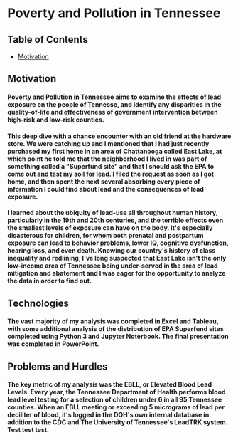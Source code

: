 # Poverty and Pollution in Tennessee

## Table of Contents
* [Motivation](#motivation)

## Motivation

#### Poverty and Pollution in Tennessee aims to examine the effects of lead exposure on the people of Tennesse, and identify any disparities in the quality-of-life and effectiveness of government intervention between high-risk and low-risk counties.

#### This deep dive with a chance encounter with an old friend at the hardware store. We were catching up and I mentioned that I had just recently purchased my first home in an area of Chattanooga called East Lake, at which point he told me that the neighborhood I lived in was part of something called a "Superfund site" and that I should ask the EPA to come out and test my soil for lead. I filed the request as soon as I got home, and then spent the next several absorbing every piece of information I could find about lead and the consequences of lead exposure.

#### I learned about the ubiquity of lead-use all throughout human history, particularly in the 19th and 20th centuries, and the terrible effects even the smallest levels of exposure can have on the body. It's especially disasterous for children, for whom both prenatal and postpartum exposure can lead to behavior problems, lower IQ, cognitive dysfunction, hearing loss, and even death. Knowing our country's history of class inequality and redlining, I've long suspected that East Lake isn't the only low-income area of Tennessee being under-served in the area of lead mitigation and abatement and I was eager for the opportunity to analyze the data in order to find out.

## Technologies

#### The vast majority of my analysis was completed in Excel and Tableau, with some additional analysis of the distribution of EPA Superfund sites completed using Python 3 and Jupyter Noterbook. The final presentation was completed in PowerPoint.

## Problems and Hurdles

#### The key metric of my analysis was the EBLL, or Elevated Blood Lead Levels. Every year, the Tennessee Department of Health performs blood lead level testing for a selection of children under 6 in all 95 Tennessee counties. When an EBLL meeting or exceeding 5 micrograms of lead per deciliter of blood, it's logged in the DOH's own internal database in addition to the CDC and The University of Tennessee's LeadTRK system. Test test test.